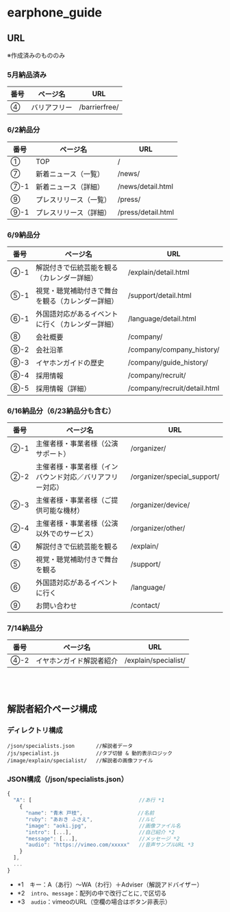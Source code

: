 # earphone_guide

## URL
※作成済みのもののみ

### 5月納品済み
| 番号 | ページ名 | URL |
| ---- | ---- | ---- |
| ④ | バリアフリー | /barrierfree/ |

### 6/2納品分
| 番号 | ページ名 | URL |
| ---- | ---- | ---- |
| ① | TOP | / |
| ⑦ | 新着ニュース（一覧） | /news/ |
| ⑦-1 | 新着ニュース（詳細） | /news/detail.html |
| ⑨ | プレスリリース（一覧） | /press/ |
| ⑨-1 | プレスリリース（詳細） | /press/detail.html |

### 6/9納品分
| 番号 | ページ名 | URL |
| ---- | ---- | ---- |
| ④-1 | 解説付きで伝統芸能を観る（カレンダー詳細） | /explain/detail.html |
| ⑤-1 | 視覚・聴覚補助付きで舞台を観る（カレンダー詳細） | /support/detail.html |
| ⑥-1 | 外国語対応があるイベントに行く（カレンダー詳細） | /language/detail.html |
| ⑧ | 会社概要 | /company/ |
| ⑧-2 | 会社沿革 | /company/company_history/ |
| ⑧-3 | イヤホンガイドの歴史 | /company/guide_history/ |
| ⑧-4 | 採用情報 | /company/recruit/ |
| ⑧-5 | 採用情報（詳細） | /company/recruit/detail.html |

### 6/16納品分（6/23納品分も含む）
| 番号 | ページ名 | URL |
| ---- | ---- | ---- |
| ②-1 | 主催者様・事業者様（公演サポート） | /organizer/ |
| ②-2 | 主催者様・事業者様（インバウンド対応／バリアフリー対応） | /organizer/special_support/ |
| ②-3 | 主催者様・事業者様（ご提供可能な機材） | /organizer/device/ |
| ②-4 | 主催者様・事業者様（公演以外でのサービス） | /organizer/other/ |
| ④ | 解説付きで伝統芸能を観る | /explain/ |
| ⑤ | 視覚・聴覚補助付きで舞台を観る | /support/ |
| ⑥ | 外国語対応があるイベントに行く | /language/ |
| ⑨ | お問い合わせ | /contact/ |

### 7/14納品分
| 番号 | ページ名 | URL |
| ---- | ---- | ---- |
| ④-2 | イヤホンガイド解説者紹介 | /explain/specialist/ |
<br><br>

## 解説者紹介ページ構成

### ディレクトリ構成
```
/json/specialists.json       //解説者データ
/js/specialist.js            //タブ切替 & 動的表示ロジック
/image/explain/specialist/   //解説者の画像ファイル
```

### JSON構成（/json/specialists.json）

```js
{
  "A": [                                   //あ行 *1
    {
      "name": "青木 戸枝",                  //名前
      "ruby": "あおき ふさえ",               //ルビ
      "image": "aoki.jpg",                 //画像ファイル名
      "intro": [...],                      //自己紹介 *2
      "message": [...],                    //メッセージ *2
      "audio": "https://vimeo.com/xxxxx"   //音声サンプルURL *3
    }
  ],
  ...
}
```

- *1　キー：A（あ行）〜WA（わ行）＋Adviser（解説アドバイザー）
- *2　`intro`、`message`：配列の中で改行ごとに`,`で区切る
- *3　`audio`：vimeoのURL（空欄の場合はボタン非表示）
